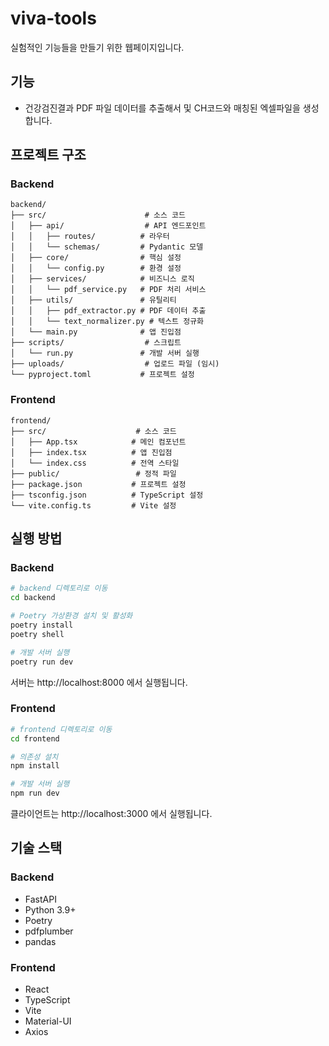 # viva-tools

실험적인 기능들을 만들기 위한 웹페이지입니다.

## 기능

- 건강검진결과 PDF 파일 데이터를 추출해서 및 CH코드와 매칭된 엑셀파일을 생성합니다.

## 프로젝트 구조

### Backend

```
backend/
├── src/                      # 소스 코드
│   ├── api/                  # API 엔드포인트
│   │   ├── routes/          # 라우터
│   │   └── schemas/         # Pydantic 모델
│   ├── core/                # 핵심 설정
│   │   └── config.py        # 환경 설정
│   ├── services/            # 비즈니스 로직
│   │   └── pdf_service.py   # PDF 처리 서비스
│   ├── utils/               # 유틸리티
│   │   ├── pdf_extractor.py # PDF 데이터 추출
│   │   └── text_normalizer.py # 텍스트 정규화
│   └── main.py              # 앱 진입점
├── scripts/                  # 스크립트
│   └── run.py               # 개발 서버 실행
├── uploads/                  # 업로드 파일 (임시)
└── pyproject.toml           # 프로젝트 설정
```

### Frontend

```
frontend/
├── src/                    # 소스 코드
│   ├── App.tsx            # 메인 컴포넌트
│   ├── index.tsx          # 앱 진입점
│   └── index.css          # 전역 스타일
├── public/                 # 정적 파일
├── package.json           # 프로젝트 설정
├── tsconfig.json          # TypeScript 설정
└── vite.config.ts         # Vite 설정
```

## 실행 방법

### Backend

```bash
# backend 디렉토리로 이동
cd backend

# Poetry 가상환경 설치 및 활성화
poetry install
poetry shell

# 개발 서버 실행
poetry run dev
```

서버는 http://localhost:8000 에서 실행됩니다.

### Frontend

```bash
# frontend 디렉토리로 이동
cd frontend

# 의존성 설치
npm install

# 개발 서버 실행
npm run dev
```

클라이언트는 http://localhost:3000 에서 실행됩니다.

## 기술 스택

### Backend

- FastAPI
- Python 3.9+
- Poetry
- pdfplumber
- pandas

### Frontend

- React
- TypeScript
- Vite
- Material-UI
- Axios
